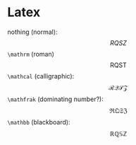 # Latex
nothing (normal):
$$
RQSZ
$$
`\mathrm` (roman)
$$
\mathrm{RQST}
$$
`\mathcal` (calligraphic):
$$
\mathcal{RQSZ}
$$
`\mathfrak` (dominating number?):
$$
\mathfrak{RQSZ}
$$
`\mathbb` (blackboard):
$$
\mathbb{RQSZ}
$$
